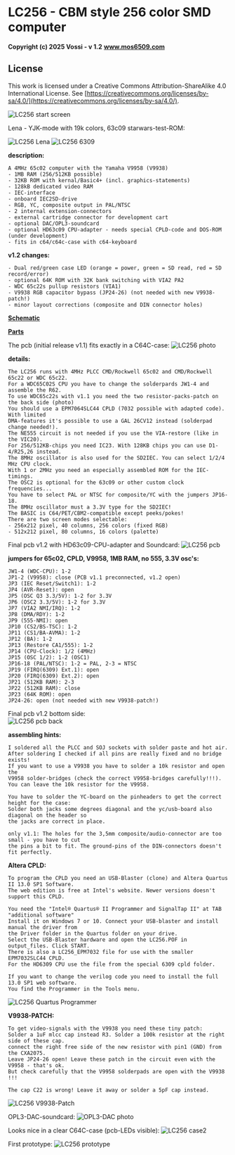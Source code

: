 # LC256 - CBM style 256 color SMD computer

**Copyright (c) 2025 Vossi - v 1.2**
**www.mos6509.com**

## License
This work is licensed under a Creative Commons Attribution-ShareAlike 4.0
International License. See [https://creativecommons.org/licenses/by-sa/4.0/](https://creativecommons.org/licenses/by-sa/4.0/).

![LC256 start screen](https://github.com/vossi1/lc256-computer/blob/master/pictures/lc256_title.jpg)

Lena - YJK-mode with 19k colors, 63c09 starwars-test-ROM:  

![LC256 Lena](https://github.com/vossi1/lc256-computer/blob/master/pictures/yjk_lena.jpg) ![LC256 6309](https://github.com/vossi1/lc256-computer/blob/master/pictures/starwars6309.jpg)

**description:**

    A 4MHz 65c02 computer with the Yamaha V9958 (V9938)
    - 1MB RAM (256/512KB possible)
    - 32KB ROM with kernal/Basic4+ (incl. graphics-statements)
    - 128kB dedicated video RAM
    - IEC-interface
    - onboard IEC2SD-drive
    - RGB, YC, composite output in PAL/NTSC
    - 2 internal extension-connectors
    - external cartridge connector for development cart
    - optional DAC/OPL3-soundcard
    - optional HD63c09 CPU-adapter - needs special CPLD-code and DOS-ROM (under development)
    - fits in c64/c64c-case with c64-keyboard

**v1.2 changes:**

    - Dual red/green case LED (orange = power, green = SD read, red = SD record/error)
    - optional 64K ROM with 32K bank switching with VIA2 PA2
    - WDC 65c22s pullup resistors (VIA1)
    - V9938 RGB capacitor bypass (JP24-26) (not needed with new V9938-patch!)
    - minor layout corrections (composite and DIN connector holes)

**[Schematic](https://github.com/vossi1/lc256-computer/blob/master/schematics/lc256_v12.png)**

**[Parts](https://github.com/vossi1/lc256-computer/blob/master/parts/lc256_v12_bom_all.xlsx)**

The pcb (initial release v1.1) fits exactly in a C64C-case:
![LC256 photo](https://github.com/vossi1/lc256-computer/blob/master/pictures/lc256_case.jpg)

**details:**

    The LC256 runs with 4MHz PLCC CMD/Rockwell 65c02 and CMD/Rockwell 65c22 or WDC 65c22.
    For a WDC65C02S CPU you have to change the solderpards JW1-4 and assemble the R62.
    To use WDC65c22s with v1.1 you need the two resistor-packs-patch on the back side (photo)
    You should use a EPM7064SLC44 CPLD (7032 possible with adapted code). With limited
    DMA-features it's possible to use a GAL 26CV12 instead (solderpad change needed!).
    The NE555 circuit is not needed if you use the VIA-restore (like in the VIC20).
    For 256/512KB-chips you need IC23. With 128KB chips you can use D1-4/R25,26 instead.
    The 8MHz oscillator is also used for the SD2IEC. You can select 1/2/4 MHz CPU clock.
    With 1 or 2MHz you need an especially assembled ROM for the IEC-timings.
    The OSC2 is optional for the 63c09 or other custom clock frequencies...
    You have to select PAL or NTSC for composite/YC with the jumpers JP16-18.
    The 8MHz oscillator must a 3.3V type for the SD2IEC!
    The BASIC is C64/PET/CBM2-compatible except peeks/pokes!
    There are two screen modes selectable:
    - 256x212 pixel, 40 columns, 256 colors (fixed RGB)
    - 512x212 pixel, 80 columns, 16 colors (palette)

Final pcb v1.2 with HD63c09-CPU-adapter and Soundcard: 
![LC256 pcb](https://github.com/vossi1/lc256-computer/blob/master/pictures/lc256_v12_6309_case.jpg)

**jumpers for 65c02, CPLD, V9958, 1MB RAM, no 555, 3.3V osc's:**

    JW1-4 (WDC-CPU): 1-2
    JP1-2 (V9958): close (PCB v1.1 preconnected, v1.2 open)
    JP3 (IEC Reset/Switch1): 1-2
    JP4 (AVR-Reset): open
    JP5 (OSC Q3 3.3/5V): 1-2 for 3.3V
    JP6 (OSC2 3.3/5V): 1-2 for 3.3V
    JP7 (VIA2 NMI/IRQ): 1-2
    JP8 (DMA/RDY): 1-2
    JP9 (555-NMI): open
    JP10 (CS2/BS-TSC): 1-2
    JP11 (CS1/BA-AVMA): 1-2
    JP12 (BA): 1-2
    JP13 (Restore CA1/555): 1-2
    JP14 (CPU-Clock): 1/2 (4MHz)
    JP15 (OSC 1/2): 1-2 (OSC1)
    JP16-18 (PAL/NTSC): 1-2 = PAL, 2-3 = NTSC
    JP19 (FIRQ(6309) Ext.1): open
    JP20 (FIRQ(6309) Ext.2): open
    JP21 (512KB RAM): 2-3
    JP22 (512KB RAM): close
    JP23 (64K ROM): open
    JP24-26: open (not needed with new V9938-patch!)

Final pcb v1.2 bottom side:    
![LC256 pcb back](https://github.com/vossi1/lc256-computer/blob/master/pictures/lc256_v12_pcb_back.jpg)

**assembling hints:**

    I soldered all the PLCC and SOJ sockets with solder paste and hot air.
    After soldering I checked if all pins are really fixed and no bridge exists!
    If you want to use a V9938 you have to solder a 10k resistor and open the
    V9958 solder-bridges (check the correct V9958-bridges carefully!!!).
    You can leave the 10k resistor for the V9958.

    You have to solder the YC-board on the pinheaders to get the correct height for the case:
    Solder both jacks some degrees diagonal and the yc/usb-board also diagonal on the header so
    the jacks are correct in place.

    only v1.1: The holes for the 3,5mm composite/audio-connector are too small - you have to cut
    the pins a bit to fit. The ground-pins of the DIN-connectors doesn't fit perfectly.

**Altera CPLD:**

    To program the CPLD you need an USB-Blaster (clone) and Altera Quartus II 13.0 SP1 Software.
    The web edition is free at Intel's website. Newer versions doesn't support this CPLD.

    You need the "Intel® Quartus® II Programmer and SignalTap II" at TAB "additional software"
    Install it on Windows 7 or 10. Connect your USB-blaster and install manual the driver from
    the Driver folder in the Quartus folder on your drive.
    Select the USB-Blaster hardware and open the LC256.POF in output_files. Click START.
    There is also a LC256_EPM7032 file for use with the smaller EPM7032SLC44 CPLD.
    For the HD6309 CPU use the file from the special 6309 cpld folder.

    If you want to change the verilog code you need to install the full 13.0 SP1 web software.
    You find the Programmer in the Tools menu.

![LC256 Quartus Programmer](https://github.com/vossi1/lc256-computer/blob/master/pictures/programmer.png)

**V9938-PATCH:**

    To get video-signals with the V9938 you need these tiny patch:
    Solder a 1uF mlcc cap instead R3. Solder a 100k resistor at the right side of these cap.
    connect the right free side of the new resistor with pin1 (GND) from the CXA2075.
    Leave JP24-26 open! Leave these patch in the circuit even with the V9958 - that's ok.
    But check carefully that the V9958 solderpads are open with the V9938 !!!

    The cap C22 is wrong! Leave it away or solder a 5pF cap instead.

![LC256 V9938-Patch](https://github.com/vossi1/lc256-computer/blob/master/pictures/v9938-patch.jpg)

OPL3-DAC-soundcard:
![OPL3-DAC photo](https://github.com/vossi1/lc256-computer/blob/master/pictures/lc256-opl3-dac_soundcard_v10.jpg)

Looks nice in a clear C64C-case (pcb-LEDs visible):
![LC256 case2](https://github.com/vossi1/lc256-computer/blob/master/pictures/lc256_case2.jpg)

First prototype:
![LC256 prototype](https://github.com/vossi1/lc256-computer/blob/master/pictures/lc256_first-prototype-v1.0.png)
